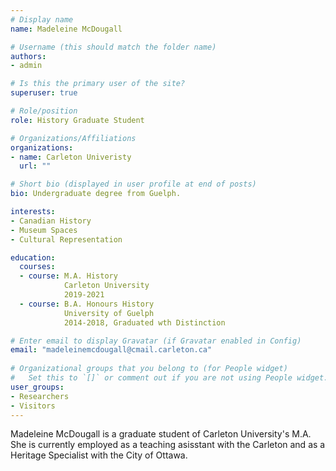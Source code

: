 ```yaml
---
# Display name
name: Madeleine McDougall

# Username (this should match the folder name)
authors:
- admin

# Is this the primary user of the site?
superuser: true

# Role/position
role: History Graduate Student

# Organizations/Affiliations
organizations:
- name: Carleton Univeristy
  url: ""

# Short bio (displayed in user profile at end of posts)
bio: Undergraduate degree from Guelph.

interests:
- Canadian History
- Museum Spaces
- Cultural Representation

education:
  courses:
  - course: M.A. History
            Carleton University
            2019-2021
  - course: B.A. Honours History
            University of Guelph
            2014-2018, Graduated wth Distinction

# Enter email to display Gravatar (if Gravatar enabled in Config)
email: "madeleinemcdougall@cmail.carleton.ca"
  
# Organizational groups that you belong to (for People widget)
#   Set this to `[]` or comment out if you are not using People widget.  
user_groups:
- Researchers
- Visitors
---
```


Madeleine McDougall is a graduate student of Carleton University's M.A. She is currently employed as a teaching asisstant with the Carleton and as a Heritage Specialist with the City of Ottawa. 
